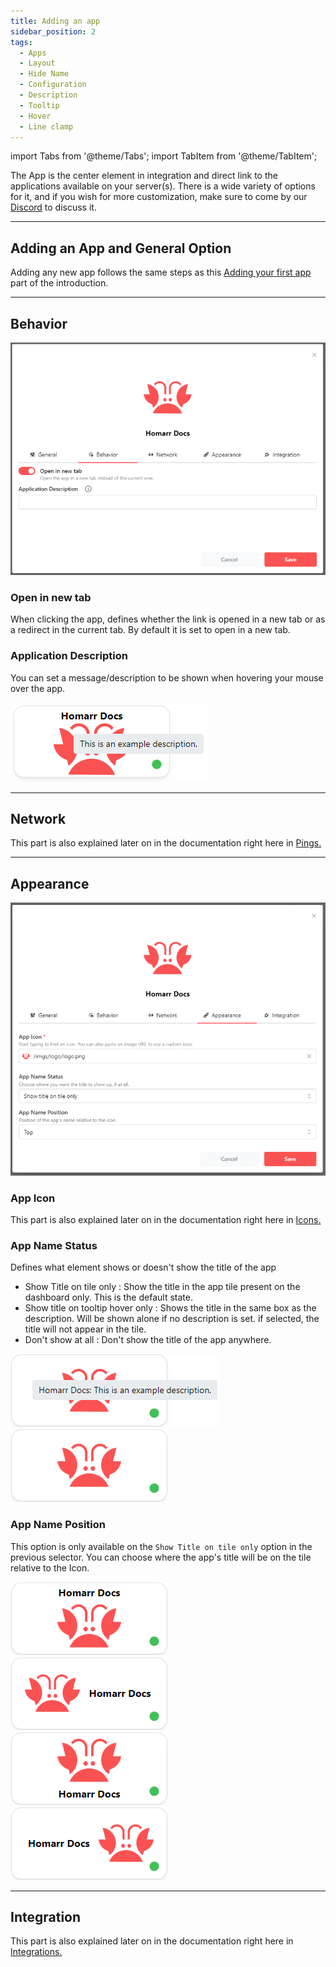 ```yaml
---
title: Adding an app
sidebar_position: 2
tags:
  - Apps
  - Layout
  - Hide Name
  - Configuration
  - Description
  - Tooltip
  - Hover
  - Line clamp
---
```


import Tabs from '@theme/Tabs';
import TabItem from '@theme/TabItem';

The App is the center element in integration and direct link to the applications available on your server(s).
There is a wide variety of options for it, and if you wish for more customization, make sure to come by our [Discord](https://discord.com/invite/aCsmEV5RgA) to discuss it.

---

## Adding an App and General Option

Adding any new app follows the same steps as this [Adding your first app](../introduction/after-the-installation#adding-your-first-app) part of the introduction.

---

## Behavior

![](img/behavior-tab.webp)

### Open in new tab
When clicking the app, defines whether the link is opened in a new tab or as a redirect in the current tab. By default it is set to open in a new tab.

### Application Description
You can set a message/description to be shown when hovering your mouse over the app.

![](img/description-hover-example.webp)

---

## Network

This part is also explained later on in the documentation right here in [Pings.](https://homarr.dev/docs/customizations/layout#pings)

---

## Appearance

![](img/appearance-tab.webp)

### App Icon

This part is also explained later on in the documentation right here in [Icons.](https://homarr.dev/docs/customizations/icons#icon-search)

### App Name Status
Defines what element shows or doesn't show the title of the app
- Show Title on tile only : Show the title in the app tile present on the dashboard only. This is the default state.
- Show title on tooltip hover only : Shows the title in the same box as the description. Will be shown alone if no description is set. if selected, the title will not appear in the tile.
- Don't show at all : Don't show the title of the app anywhere.

![](img/app-title-hover.webp) ![](img/app-no-title.webp)

### App Name Position
This option is only available on the ```Show Title on tile only``` option in the previous selector.
You can choose where the app's title will be on the tile relative to the Icon.

![](img/app-title-top.webp) ![](img/app-title-right.webp) ![](img/app-title-bottom.webp) ![](img/app-title-left.webp)

---

## Integration

This part is also explained later on in the documentation right here in [Integrations.](https://homarr.dev/docs/integrations/)